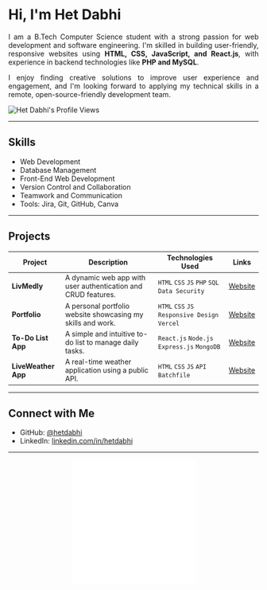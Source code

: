 # Hi, I'm Het Dabhi

<div align="justify">

I am a B.Tech Computer Science student with a strong passion for web development and software engineering. I'm skilled in building user-friendly, responsive websites using <strong>HTML, CSS, JavaScript, and React.js</strong>, with experience in backend technologies like <strong>PHP and MySQL</strong>.

I enjoy finding creative solutions to improve user experience and engagement, and I'm looking forward to applying my technical skills in a remote, open-source-friendly development team.

</div>

  <tr>
    <td><img src="https://komarev.com/ghpvc/?username=hetdabhi&label=Profile%20Views&color=2274c7&style=for-the-badge" alt="Het Dabhi's Profile Views" /></td>
  </tr>

---

## Skills

- Web Development
- Database Management
- Front-End Web Development
- Version Control and Collaboration
- Teamwork and Communication
- Tools: Jira, Git, GitHub, Canva

---

## Projects

| Project | Description | Technologies Used | Links |
|---|---|---|---|
| **LivMedly** | A dynamic web app with user authentication and CRUD features. | `HTML` `CSS` `JS` `PHP` `SQL` `Data Security` | [Website](https://livmedly.vercel.app/) |
| **Portfolio** | A personal portfolio website showcasing my skills and work. | `HTML` `CSS` `JS` `Responsive Design` `Vercel` | [Website](https://portfolio-hetdabhi.vercel.app/) |
| **To-Do List App** | A simple and intuitive to-do list to manage daily tasks. | `React.js` `Node.js` `Express.js` `MongoDB` | [Website](https://to-do-list-olive-phi.vercel.app/) |
| **LiveWeather App** | A real-time weather application using a public API. | `HTML` `CSS` `JS` `API` `Batchfile` | [Website](https://github.com/hetdabhi/live-weather-app) |

---

## Connect with Me

- GitHub: [@hetdabhi](https://github.com/hetdabhi)
- LinkedIn: [linkedin.com/in/hetdabhi](https://linkedin.com/in/hetdabhi)

---

<!-- Let's Code GIF -->
<p align="center">
  <img src="https://github.com/hetdabhi/hetdabhi/blob/main/Let's%20Code.gif" width="250" height="250" alt="Let's Code">
</p>

<!-- Banner Image at Bottom -->
<!-- <p align="center">
  <img src="https://raw.githubusercontent.com/hetdabhi/hetdabhi/main/hetdabhi-banner.jpg" width="400" alt="Het Dabhi Banner">
</p> -->
